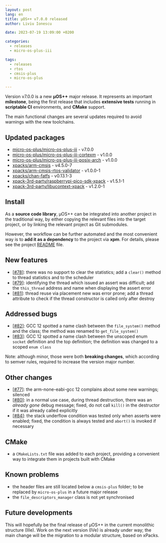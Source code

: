 ```yaml
---
layout: post
lang: en
title: µOS++ v7.0.0 released
author: Liviu Ionescu

date: 2023-07-19 13:09:00 +0200

categories:
  - releases
  - micro-os-plus-iii

tags:
  - releases
  - rtos
  - cmsis-plus
  - micro-os-plus

---
```


Version v7.0.0 is a new **µOS++** major release. It represents
an important **milestone**, being the first release that includes **extensive
tests** running in **scriptable CI** environments, and **CMake** support.

The main functional changes
are several updates required to avoid warnings with the new toolchains.

## Updated packages

- [micro-os-plus/micro-os-plus-iii](https://github.com/micro-os-plus/micro-os-plus-iii) - v7.0.0
- [micro-os-plus/micro-os-plus-iii-cortexm](https://github.com/micro-os-plus/micro-os-plus-iii-cortexm) - v1.0.0
- [micro-os-plus/micro-os-plus-iii-posix-arch](https://github.com/micro-os-plus/micro-os-plus-iii-posix-arch) - v1.0.0
- [xpacks/arm-cmsis](https://github.com/xpacks/arm-cmsis) - v4.5.0-7
- [xpacks/arm-cmsis-rtos-validator](https://github.com/xpacks/arm-cmsis-rtos-validator) - v1.0.0-1
- [xpacks/chan-fatfs](https://github.com/xpacks/chan-fatfs) - v0.13.1-3
- [xpack-3rd-party/raspberrypi-pico-sdk-xpack](https://github.com/xpack-3rd-party/raspberrypi-pico-sdk-xpack) - v1.5.1-1
- [xpack-3rd-party/libucontext-xpack](https://github.com/xpack-3rd-party/libucontext-xpack) - v1.2.0-1

## Install

As a **source code library**, µOS++ can be integrated into another project
in the traditional way,
by either copying the relevant files into the target project, or by linking
the relevant project as Git submodules.

However, the workflow can be further automated and the most convenient way is
to **add it as a dependency** to the project via **xpm**. For details,
please see the project [README](https://github.com/micro-os-plus/micro-os-plus-iii#xpm) file.

## New features

- [[#78](https://github.com/micro-os-plus/micro-os-plus-iii/issues/78)]:
  there was no support to clear the statistics;
  add a `clear()` method to thread statistics and to the scheduler
- [[#79](https://github.com/micro-os-plus/micro-os-plus-iii/issues/79)]:
  identifying the thread which issued an assert was difficult;
  add the `this_thread` address and name when displaying the assert error
- [[#81](https://github.com/micro-os-plus/micro-os-plus-iii/issues/81)]:
  thread reuse via placement new was error prone;
  add a thread attribute to check if the thread constructor is called
  only after destroy

## Addressed bugs

- [[#82](https://github.com/micro-os-plus/micro-os-plus-iii/issues/82)]:
  GCC 12 spotted a name clash between the `file_system()` method and
  the class; the method was renamed to `get_file_system()`
- [[#83](https://github.com/micro-os-plus/micro-os-plus-iii/issues/83)]:
  GCC 12 spotted a name clash between the unscoped enum `socket` definition
  and the top definition; the definition was changed to a scoped `enum class`

Note: although minor, those were both **breaking changes**, which
according to semver rules, required
to increase the version major number.

## Other changes

- [[#77](https://github.com/micro-os-plus/micro-os-plus-iii/issues/77)]:
  the arm-none-eabi-gcc 12 complains about some new warnings;
  silenced
- [[#80](https://github.com/micro-os-plus/micro-os-plus-iii/issues/80)]:
  in a normal use case, during thread destruction, there was an _already gone_
  debug message; fixed, do not call `kill()` in the destructor if
  it was already called explicitly
- [[#84](https://github.com/micro-os-plus/micro-os-plus-iii/issues/84)]:
  the stack underflow condition was tested only when asserts were enabled;
  fixed, the condition is always tested and `abort()` is invoked if necessary

## CMake

- a `CMakeLists.txt` file was added to each project, providing a
  convenient way to integrate them in projects built with CMake

## Known problems

- the header files are still located below a `cmsis-plus` folder; to be
replaced by `micro-os-plus` in a future major release
- the `file_descriptors_manager` class is not yet synchronised

## Future developments

This will hopefully be the final release of µOS++ in the current monolithic
structure (IIIe). Work on the next version (IVe) is already under way;
the main change will be the migration to a modular structure, based on xPacks.
